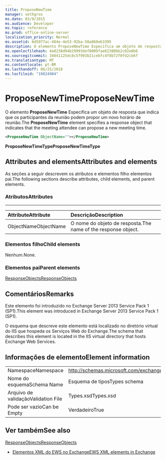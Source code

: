 ```yaml
---
title: ProposeNewTime
manager: sethgros
ms.date: 03/9/2015
ms.audience: Developer
ms.topic: reference
ms.prod: office-online-server
localization_priority: Normal
ms.assetid: 6d5977ac-484e-4e53-92ba-58a868eb3395
description: O elemento ProposeNewTime Especifica um objeto de resposta que indica que os participantes da reunião podem propor um novo horário de reunião.
ms.openlocfilehash: 4a0238d94b29993def8009fae62380bb2c02e8b6
ms.sourcegitcommit: 34041125dc8c5f993b21cebfc4f8b72f0fd2cb6f
ms.translationtype: MT
ms.contentlocale: pt-BR
ms.lasthandoff: 06/25/2018
ms.locfileid: "19824904"
---
```

# <a name="proposenewtime"></a><span data-ttu-id="20a6b-103">ProposeNewTime</span><span class="sxs-lookup"><span data-stu-id="20a6b-103">ProposeNewTime</span></span>

<span data-ttu-id="20a6b-104">O elemento **ProposeNewTime** Especifica um objeto de resposta que indica que os participantes da reunião podem propor um novo horário de reunião.</span><span class="sxs-lookup"><span data-stu-id="20a6b-104">The **ProposeNewTime** element specifies a response object that indicates that the meeting attendee can propose a new meeting time.</span></span> 
  
```XML
<ProposeNewTime ObjectName=""></ProposeNewTime>
```

 <span data-ttu-id="20a6b-105">**ProposeNewTimeType**</span><span class="sxs-lookup"><span data-stu-id="20a6b-105">**ProposeNewTimeType**</span></span>
## <a name="attributes-and-elements"></a><span data-ttu-id="20a6b-106">Attributes and elements</span><span class="sxs-lookup"><span data-stu-id="20a6b-106">Attributes and elements</span></span>

<span data-ttu-id="20a6b-107">As seções a seguir descrevem os atributos e elementos filho elementos pai.</span><span class="sxs-lookup"><span data-stu-id="20a6b-107">The following sections describe attributes, child elements, and parent elements.</span></span>
  
### <a name="attributes"></a><span data-ttu-id="20a6b-108">Atributos</span><span class="sxs-lookup"><span data-stu-id="20a6b-108">Attributes</span></span>

****

|<span data-ttu-id="20a6b-109">**Attribute**</span><span class="sxs-lookup"><span data-stu-id="20a6b-109">**Attribute**</span></span>|<span data-ttu-id="20a6b-110">**Descrição**</span><span class="sxs-lookup"><span data-stu-id="20a6b-110">**Description**</span></span>|
|:-----|:-----|
|<span data-ttu-id="20a6b-111">ObjectName</span><span class="sxs-lookup"><span data-stu-id="20a6b-111">ObjectName</span></span>  <br/> |<span data-ttu-id="20a6b-112">O nome do objeto de resposta.</span><span class="sxs-lookup"><span data-stu-id="20a6b-112">The name of the response object.</span></span>  <br/> |
   
### <a name="child-elements"></a><span data-ttu-id="20a6b-113">Elementos filho</span><span class="sxs-lookup"><span data-stu-id="20a6b-113">Child elements</span></span>

<span data-ttu-id="20a6b-114">Nenhum.</span><span class="sxs-lookup"><span data-stu-id="20a6b-114">None.</span></span>
  
### <a name="parent-elements"></a><span data-ttu-id="20a6b-115">Elementos pai</span><span class="sxs-lookup"><span data-stu-id="20a6b-115">Parent elements</span></span>

[<span data-ttu-id="20a6b-116">ResponseObjects</span><span class="sxs-lookup"><span data-stu-id="20a6b-116">ResponseObjects</span></span>](responseobjects.md)
  
## <a name="remarks"></a><span data-ttu-id="20a6b-117">Comentários</span><span class="sxs-lookup"><span data-stu-id="20a6b-117">Remarks</span></span>

<span data-ttu-id="20a6b-118">Este elemento foi introduzido no Exchange Server 2013 Service Pack 1 (SP1).</span><span class="sxs-lookup"><span data-stu-id="20a6b-118">This element was introduced in Exchange Server 2013 Service Pack 1 (SP1).</span></span>
  
<span data-ttu-id="20a6b-119">O esquema que descreve este elemento está localizado no diretório virtual do IIS que hospeda os Serviços Web do Exchange.</span><span class="sxs-lookup"><span data-stu-id="20a6b-119">The schema that describes this element is located in the IIS virtual directory that hosts Exchange Web Services.</span></span>
  
## <a name="element-information"></a><span data-ttu-id="20a6b-120">Informações de elemento</span><span class="sxs-lookup"><span data-stu-id="20a6b-120">Element information</span></span>

|||
|:-----|:-----|
|<span data-ttu-id="20a6b-121">Namespace</span><span class="sxs-lookup"><span data-stu-id="20a6b-121">Namespace</span></span>  <br/> |http://schemas.microsoft.com/exchange/services/2006/types  <br/> |
|<span data-ttu-id="20a6b-122">Nome do esquema</span><span class="sxs-lookup"><span data-stu-id="20a6b-122">Schema Name</span></span>  <br/> |<span data-ttu-id="20a6b-123">Esquema de tipos</span><span class="sxs-lookup"><span data-stu-id="20a6b-123">Types schema</span></span>  <br/> |
|<span data-ttu-id="20a6b-124">Arquivo de validação</span><span class="sxs-lookup"><span data-stu-id="20a6b-124">Validation File</span></span>  <br/> |<span data-ttu-id="20a6b-125">Types.xsd</span><span class="sxs-lookup"><span data-stu-id="20a6b-125">Types.xsd</span></span>  <br/> |
|<span data-ttu-id="20a6b-126">Pode ser vazio</span><span class="sxs-lookup"><span data-stu-id="20a6b-126">Can be Empty</span></span>  <br/> |<span data-ttu-id="20a6b-127">Verdadeiro</span><span class="sxs-lookup"><span data-stu-id="20a6b-127">True</span></span>  <br/> |
   
## <a name="see-also"></a><span data-ttu-id="20a6b-128">Ver também</span><span class="sxs-lookup"><span data-stu-id="20a6b-128">See also</span></span>



[<span data-ttu-id="20a6b-129">ResponseObjects</span><span class="sxs-lookup"><span data-stu-id="20a6b-129">ResponseObjects</span></span>](responseobjects.md)


- [<span data-ttu-id="20a6b-130">Elementos XML do EWS no Exchange</span><span class="sxs-lookup"><span data-stu-id="20a6b-130">EWS XML elements in Exchange</span></span>](ews-xml-elements-in-exchange.md)


